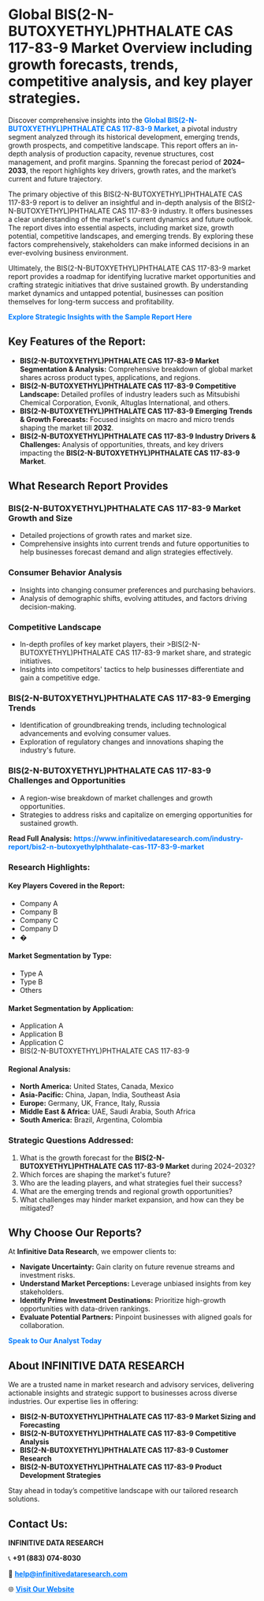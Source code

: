 <h1>Global BIS(2-N-BUTOXYETHYL)PHTHALATE CAS 117-83-9 Market Overview including growth forecasts, trends, competitive analysis, and key player strategies.</h1>
<p>
Discover comprehensive insights into the 
<a href="https://www.infinitivedataresearch.com/industry-report/bis2-n-butoxyethylphthalate-cas-117-83-9-market" rel="dofollow" style="color: #007BFF; text-decoration: none;"><strong>Global BIS(2-N-BUTOXYETHYL)PHTHALATE CAS 117-83-9 Market</strong></a>, a pivotal industry segment analyzed through its historical development, emerging trends, growth prospects, and competitive landscape. This report offers an in-depth analysis of production capacity, revenue structures, cost management, and profit margins. Spanning the forecast period of <strong>2024–2033</strong>, the report highlights key drivers, growth rates, and the market’s current and future trajectory.
</p>
<p>
The primary objective of this BIS(2-N-BUTOXYETHYL)PHTHALATE CAS 117-83-9 report is to deliver an insightful and in-depth analysis of the BIS(2-N-BUTOXYETHYL)PHTHALATE CAS 117-83-9 industry. It offers businesses a clear understanding of the market's current dynamics and future outlook. The report dives into essential aspects, including market size, growth potential, competitive landscapes, and emerging trends. By exploring these factors comprehensively, stakeholders can make informed decisions in an ever-evolving business environment.
</p>
<p>
Ultimately, the BIS(2-N-BUTOXYETHYL)PHTHALATE CAS 117-83-9 market report provides a roadmap for identifying lucrative market opportunities and crafting strategic initiatives that drive sustained growth. By understanding market dynamics and untapped potential, businesses can position themselves for long-term success and profitability.
</p>
<p>
<a href="https://www.infinitivedataresearch.com/request-sample/reportId=103616" style="color: #007BFF; text-decoration: none;"><strong>Explore Strategic Insights with the Sample Report Here</strong></a>
</p>

<h2>Key Features of the Report:</h2>
<ul>
<li><strong>BIS(2-N-BUTOXYETHYL)PHTHALATE CAS 117-83-9 Market Segmentation & Analysis:</strong> Comprehensive breakdown of global market shares across product types, applications, and regions.</li>
<li><strong>BIS(2-N-BUTOXYETHYL)PHTHALATE CAS 117-83-9 Competitive Landscape:</strong> Detailed profiles of industry leaders such as Mitsubishi Chemical Corporation, Evonik, Altuglas International, and others.</li>
<li><strong>BIS(2-N-BUTOXYETHYL)PHTHALATE CAS 117-83-9 Emerging Trends & Growth Forecasts:</strong> Focused insights on macro and micro trends shaping the market till <strong>2032</strong>.</li>
<li><strong>BIS(2-N-BUTOXYETHYL)PHTHALATE CAS 117-83-9 Industry Drivers & Challenges:</strong> Analysis of opportunities, threats, and key drivers impacting the <strong>BIS(2-N-BUTOXYETHYL)PHTHALATE CAS 117-83-9 Market</strong>.</li>
</ul>

<h2>What Research Report Provides</h2>
<h3>BIS(2-N-BUTOXYETHYL)PHTHALATE CAS 117-83-9 Market Growth and Size</h3>
<ul>
<li>Detailed projections of growth rates and market size.</li>
<li>Comprehensive insights into current trends and future opportunities to help businesses forecast demand and align strategies effectively.</li>
</ul>

<h3>Consumer Behavior Analysis</h3>
<ul>
<li>Insights into changing consumer preferences and purchasing behaviors.</li>
<li>Analysis of demographic shifts, evolving attitudes, and factors driving decision-making.</li>
</ul>

<h3>Competitive Landscape</h3>
<ul>
<li>In-depth profiles of key market players, their >BIS(2-N-BUTOXYETHYL)PHTHALATE CAS 117-83-9 market share, and strategic initiatives.</li>
<li>Insights into competitors' tactics to help businesses differentiate and gain a competitive edge.</li>
</ul>

<h3>BIS(2-N-BUTOXYETHYL)PHTHALATE CAS 117-83-9 Emerging Trends</h3>
<ul>
<li>Identification of groundbreaking trends, including technological advancements and evolving consumer values.</li>
<li>Exploration of regulatory changes and innovations shaping the industry's future.</li>
</ul>

<h3>BIS(2-N-BUTOXYETHYL)PHTHALATE CAS 117-83-9 Challenges and Opportunities</h3>
<ul>
<li>A region-wise breakdown of market challenges and growth opportunities.</li>
<li>Strategies to address risks and capitalize on emerging opportunities for sustained growth.</li>
</ul>
<p><strong>Read Full Analysis:</strong> <a href="https://www.infinitivedataresearch.com/industry-report/bis2-n-butoxyethylphthalate-cas-117-83-9-market" rel="dofollow" style="color: #007BFF; text-decoration: none;"><strong>https://www.infinitivedataresearch.com/industry-report/bis2-n-butoxyethylphthalate-cas-117-83-9-market</strong></a></p>
<h3>Research Highlights:</h3>
<h4>Key Players Covered in the Report:</h4>
<ul><li>Company A</li><li>Company B</li><li>Company C</li><li>Company D</li><li>�</li></ul>
<h4>Market Segmentation by Type:</h4>
<ul><li>Type A</li><li>Type B</li><li>Others</li></ul>
<h4>Market Segmentation by Application:</h4>
<ul><li>Application A</li><li>Application B</li><li>Application C</li><li>BIS(2-N-BUTOXYETHYL)PHTHALATE CAS 117-83-9</li></ul>

<h4>Regional Analysis:</h4>
<ul>
<li><strong>North America:</strong> United States, Canada, Mexico</li>
<li><strong>Asia-Pacific:</strong> China, Japan, India, Southeast Asia</li>
<li><strong>Europe:</strong> Germany, UK, France, Italy, Russia</li>
<li><strong>Middle East & Africa:</strong> UAE, Saudi Arabia, South Africa</li>
<li><strong>South America:</strong> Brazil, Argentina, Colombia</li>
</ul>

<h3>Strategic Questions Addressed:</h3>
<ol>
<li>What is the growth forecast for the <strong>BIS(2-N-BUTOXYETHYL)PHTHALATE CAS 117-83-9 Market</strong> during 2024–2032?</li>
<li>Which forces are shaping the market's future?</li>
<li>Who are the leading players, and what strategies fuel their success?</li>
<li>What are the emerging trends and regional growth opportunities?</li>
<li>What challenges may hinder market expansion, and how can they be mitigated?</li>
</ol>

<h2>Why Choose Our Reports?</h2>
<p>At <strong>Infinitive Data Research</strong>, we empower clients to:</p>
<ul>
<li><strong>Navigate Uncertainty:</strong> Gain clarity on future revenue streams and investment risks.</li>
<li><strong>Understand Market Perceptions:</strong> Leverage unbiased insights from key stakeholders.</li>
<li><strong>Identify Prime Investment Destinations:</strong> Prioritize high-growth opportunities with data-driven rankings.</li>
<li><strong>Evaluate Potential Partners:</strong> Pinpoint businesses with aligned goals for collaboration.</li>
</ul>
<p><a href="https://www.infinitivedataresearch.com/industry-report/bis2-n-butoxyethylphthalate-cas-117-83-9-market" rel="dofollow" style="color: #007BFF; text-decoration: none;"><strong>Speak to Our Analyst Today</strong></a></p>

<h2>About INFINITIVE DATA RESEARCH</h2>
<p>We are a trusted name in market research and advisory services, delivering actionable insights and strategic support to businesses across diverse industries. Our expertise lies in offering:</p>
<ul>
<li><strong>BIS(2-N-BUTOXYETHYL)PHTHALATE CAS 117-83-9 Market Sizing and Forecasting</strong></li>
<li><strong>BIS(2-N-BUTOXYETHYL)PHTHALATE CAS 117-83-9 Competitive Analysis</strong></li>
<li><strong>BIS(2-N-BUTOXYETHYL)PHTHALATE CAS 117-83-9 Customer Research</strong></li>
<li><strong>BIS(2-N-BUTOXYETHYL)PHTHALATE CAS 117-83-9 Product Development Strategies</strong></li>
</ul>
<p>Stay ahead in today’s competitive landscape with our tailored research solutions.</p>

<h2>Contact Us:</h2>
<p><strong>INFINITIVE DATA RESEARCH</strong></p>
<p>📞 <strong>+91 (883) 074-8030</strong></p>
<p>📧 <strong><a href="mailto:help@infinitivedataresearch.com" style="color: #007BFF;">help@infinitivedataresearch.com</a></strong></p>
<p>🌐 <strong><a href="https://www.infinitivedataresearch.com" rel="dofollow" style="color: #007BFF;">Visit Our Website</a></strong></p>